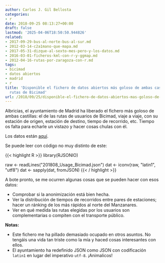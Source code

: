```yaml
---
author: Carlos J. Gil Bellosta
categories:
- r
date: 2018-09-25 08:13:27+00:00
draft: false
lastmod: '2025-04-06T18:50:50.944826'
related:
- 2017-09-29-bus-al-norte-bus-al-sur.md
- 2012-03-14-c2a1mano-que-mapa.md
- 2017-05-31-dizque-al-sexto-mes-pero-y-los-datos.md
- 2016-03-01-ficheros-kml-con-r-y-ggmap.md
- 2012-04-16-rutas-por-zaragoza-con-r.md
tags:
- bicimad
- datos abiertos
- madrid
- r
title: 'Disponible el fichero de datos abiertos más goloso de ambas castillas: las
  rutas de Bicimad'
url: /2018/09/25/disponible-el-fichero-de-datos-abiertos-mas-goloso-de-ambas-castillas-las-rutas-de-bicimad/
---
```


Albricias, el ayuntamiento de Madrid ha liberado el fichero más goloso de ambas castillas: el de las rutas de usuarios de Bicimad, viaje a viaje, con su estación de origen, estación de destino, tiempo de recorrido, etc. Tiempo os falta para echarle un vistazo y hacer cosas chulas con él.

Los datos están [aquí](http://opendata.emtmadrid.es/Datos-estaticos/Datos-generales-(1)).

Se puede leer con código no muy distinto de este:

{{< highlight R >}}
library(RJSONIO)

raw <- readLines("201808_Usage_Bicimad.json")
dat <- iconv(raw, "latin1", "utf8")
dat <- sapply(dat, fromJSON)
{{< / highlight >}}

A bote pronto, se me ocurren algunas cosas que se pueden hacer con esos datos:

* Comprobar si la anonimización está bien hecha.
* Ver la distribución de tiempos de recorridos entre pares de estaciones; hacer un ránking de los más rápidos al norte del Manzanares.
* Ver en qué medida las rutas elegidas por los usuarios son complementarias o compiten con el transporte público.

**Notas:**

* Este fichero me ha pillado demasiado ocupado en otros asuntos. No tengáis una vida tan triste como la mía y haced cosas interesantes con ellos.
* El ayuntamiento ha redefinido JSON como JSON con codificación `latin1` en lugar del imperativo `utf-8`. ¡Animalicos!